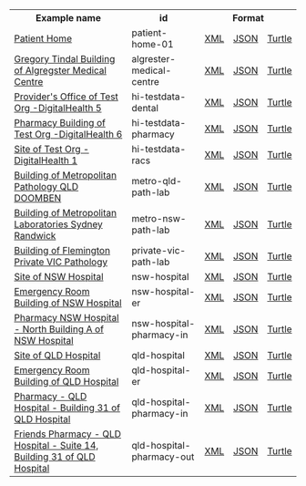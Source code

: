 <table class="list" width="100%">            
   <tr>
     <th>Example name</th>
     <th>id</th>
     <th colspan="3">Format</th>
   </tr>
   <tr>
      <td><a href="Location-patient-home-01.html">Patient Home</a></td>
      <td>patient-home-01</td>
      <td><a href="Location-patient-home-01.xml.html">XML</a></td>
      <td><a href="Location-patient-home-01.json.html">JSON</a></td>
      <td><a href="Location-patient-home-01.ttl.html">Turtle</a></td>
   </tr>
   <tr>
      <td><a href="Location-algrester-medical-centre.html">Gregory Tindal Building of Algregster Medical Centre</a></td>
      <td>algrester-medical-centre</td>
      <td><a href="Location-algrester-medical-centre.xml.html">XML</a></td>
      <td><a href="Location-algrester-medical-centre.json.html">JSON</a></td>
      <td><a href="Location-algrester-medical-centre.ttl.html">Turtle</a></td>
   </tr>
   <tr>
      <td><a href="Location-hi-testdata-dental.html">Provider's Office of Test Org -DigitalHealth 5</a></td>
      <td>hi-testdata-dental</td>
      <td><a href="Location-hi-testdata-dental.xml.html">XML</a></td>
      <td><a href="Location-hi-testdata-dental.json.html">JSON</a></td>
      <td><a href="Location-hi-testdata-dental.ttl.html">Turtle</a></td>
   </tr>
   <tr>
      <td><a href="Location-hi-testdata-pharmacy.html">Pharmacy Building of Test Org -DigitalHealth 6</a></td>
      <td>hi-testdata-pharmacy</td>
      <td><a href="Location-hi-testdata-pharmacy.xml.html">XML</a></td>
      <td><a href="Location-hi-testdata-pharmacy.json.html">JSON</a></td>
      <td><a href="Location-hi-testdata-pharmacy.ttl.html">Turtle</a></td>
   </tr>
   <tr>
      <td><a href="Location-hi-testdata-racs.html">Site of Test Org -DigitalHealth 1</a></td>
      <td>hi-testdata-racs</td>
      <td><a href="Location-hi-testdata-racs.xml.html">XML</a></td>
      <td><a href="Location-hi-testdata-racs.json.html">JSON</a></td>
      <td><a href="Location-hi-testdata-racs.ttl.html">Turtle</a></td>
   </tr>
   <tr>
      <td><a href="Location-metro-qld-path-lab.html">Building of Metropolitan Pathology QLD DOOMBEN</a></td>
      <td>metro-qld-path-lab</td>
      <td><a href="Location-metro-qld-path-lab.xml.html">XML</a></td>
      <td><a href="Location-metro-qld-path-lab.json.html">JSON</a></td>
      <td><a href="Location-metro-qld-path-lab.ttl.html">Turtle</a></td>
   </tr>
   <tr>
      <td><a href="Location-metro-nsw-path-lab.html">Building of Metropolitan Laboratories Sydney Randwick</a></td>
      <td>metro-nsw-path-lab</td>
      <td><a href="Location-metro-nsw-path-lab.xml.html">XML</a></td>
      <td><a href="Location-metro-nsw-path-lab.json.html">JSON</a></td>
      <td><a href="Location-metro-nsw-path-lab.ttl.html">Turtle</a></td>
   </tr>
   <tr>
      <td><a href="Location-private-vic-path-lab.html">Building of Flemington Private VIC Pathology</a></td>
      <td>private-vic-path-lab</td>
      <td><a href="Location-private-vic-path-lab.xml.html">XML</a></td>
      <td><a href="Location-private-vic-path-lab.json.html">JSON</a></td>
      <td><a href="Location-private-vic-path-lab.ttl.html">Turtle</a></td>
   </tr>
   <tr>
      <td><a href="Location-nsw-hospital.html">Site of NSW Hospital</a></td>
      <td>nsw-hospital</td>
      <td><a href="Location-nsw-hospital.xml.html">XML</a></td>
      <td><a href="Location-nsw-hospital.json.html">JSON</a></td>
      <td><a href="Location-nsw-hospital.ttl.html">Turtle</a></td>
   </tr>
   <tr>
      <td><a href="Location-nsw-hospital-er.html">Emergency Room Building of NSW Hospital</a></td>
      <td>nsw-hospital-er</td>
      <td><a href="Location-nsw-hospital-er.xml.html">XML</a></td>
      <td><a href="Location-nsw-hospital-er.json.html">JSON</a></td>
      <td><a href="Location-nsw-hospital-er.ttl.html">Turtle</a></td>
   </tr>
   <tr>
      <td><a href="Location-nsw-hospital-pharmacy-in.html">Pharmacy NSW Hospital - North Building A of NSW Hospital</a></td>
      <td>nsw-hospital-pharmacy-in</td>
      <td><a href="Location-nsw-hospital-pharmacy-in.xml.html">XML</a></td>
      <td><a href="Location-nsw-hospital-pharmacy-in.json.html">JSON</a></td>
      <td><a href="Location-nsw-hospital-pharmacy-in.ttl.html">Turtle</a></td>
   </tr>
   <tr>
      <td><a href="Location-qld-hospital.html">Site of QLD Hospital</a></td>
      <td>qld-hospital</td>
      <td><a href="Location-qld-hospital.xml.html">XML</a></td>
      <td><a href="Location-qld-hospital.json.html">JSON</a></td>
      <td><a href="Location-qld-hospital.ttl.html">Turtle</a></td>
   </tr>
   <tr>
      <td><a href="Location-qld-hospital-er.html">Emergency Room Building of QLD Hospital</a></td>
      <td>qld-hospital-er</td>
      <td><a href="Location-qld-hospital-er.xml.html">XML</a></td>
      <td><a href="Location-qld-hospital-er.json.html">JSON</a></td>
      <td><a href="Location-qld-hospital-er.ttl.html">Turtle</a></td>
   </tr>
   <tr>
      <td><a href="Location-qld-hospital-pharmacy-in.html">Pharmacy - QLD Hospital - Building 31 of QLD Hospital</a></td>
      <td>qld-hospital-pharmacy-in</td>
      <td><a href="Location-qld-hospital-pharmacy-in.xml.html">XML</a></td>
      <td><a href="Location-qld-hospital-pharmacy-in.json.html">JSON</a></td>
      <td><a href="Location-qld-hospital-pharmacy-in.ttl.html">Turtle</a></td>
   </tr>
   <tr>
      <td><a href="Location-qld-hospital-pharmacy-out.html">Friends Pharmacy - QLD Hospital - Suite 14, Building 31 of QLD Hospital</a></td>
      <td>qld-hospital-pharmacy-out</td>
      <td><a href="Location-qld-hospital-pharmacy-out.xml.html">XML</a></td>
      <td><a href="Location-qld-hospital-pharmacy-out.json.html">JSON</a></td>
      <td><a href="Location-qld-hospital-pharmacy-out.ttl.html">Turtle</a></td>
   </tr>
   <!--<tr>
      <td colspan="5">Bundle examples:</td>
   </tr>-->
</table>